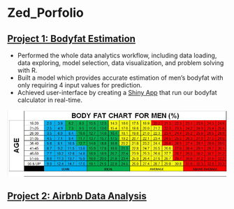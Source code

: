 # Zed_Porfolio

## [Project 1: Bodyfat Estimation](https://github.com/zli995/Bodyfat-Estimation) 

- Performed the whole data analytics workflow, including data loading, data exploring, model selection, data visualization, and problem solving with R.
- Built a model which provides accurate estimation of men’s bodyfat with only requiring 4 input values for prediction.
- Achieved user-interface by creating a [Shiny App](https://lofia.shinyapps.io/628_hw2/) that run our bodyfat calculator in real-time.

![](bodyfat.png)

## [Project 2: Airbnb Data Analysis](file:///C:/Users/1/Desktop/%E6%96%87%E4%BB%B6%E5%A4%B9/Fall%202019/STAT605/final%20project/Report.html)
